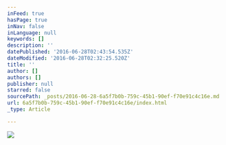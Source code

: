 ```yaml
---
inFeed: true
hasPage: true
inNav: false
inLanguage: null
keywords: []
description: ''
datePublished: '2016-06-28T02:43:54.535Z'
dateModified: '2016-06-28T02:32:25.520Z'
title: ''
author: []
authors: []
publisher: null
starred: false
sourcePath: _posts/2016-06-28-6a5f7b0b-759c-45b1-90ef-f70e91c4c16e.md
url: 6a5f7b0b-759c-45b1-90ef-f70e91c4c16e/index.html
_type: Article

---
```

![](https://the-grid-user-content.s3-us-west-2.amazonaws.com/cbe6d1e6-0f1f-4df7-bce8-9c40e8eaa3b4.jpg)